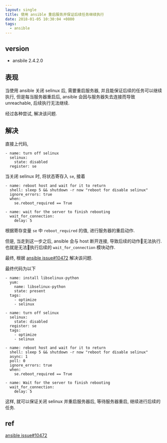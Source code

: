 ```yaml
---
layout: single
title: 使用 ansible 重启服务并保证后续任务继续执行
date: 2018-01-05 10:30:04 +0800
tags:
  - ansible
---
```


## version
* ansbile 2.4.2.0

## 表现

当使用 ansible 关闭 selinux 后, 需要重启服务器, 并且能保证后续的任务可以继续执行, 但是每当服务器重启后, ansible 会因与服务器失去连接而导致 unreachable, 后续执行无法继续.

经过各种尝试, 解决该问题.
<!-- more -->

## 解决

直接上代码, 

```
- name: turn off selinux
  selinux:
    state: disabled
  register: se
```
当关闭 selinux 时, 将状态寄存入 `se`, 接着

```
- name: reboot host and wait for it to return
  shell: sleep 5 && shutdown -r now "reboot for disable selinux"
  ignore_errors: true
  when:
    se.reboot_required == True

- name: wait for the server to finish rebooting
  wait_for_connection:
    delay: 5
```
根据寄存变量 `se` 中 `reboot_required` 的值, 进行服务器的重启动作.

但是, 当走到这一步之后, ansible 会与 host 断开连接, 导致后续的动作无法执行. 也就是无法执行后续的 `wait_for_connection` 模块动作.

最终, 根据 [ansible issue#10472](https://github.com/ansible/ansible/issues/10472#issuecomment-257268841) 解决该问题.

最终代码为以下

```
- name: install libselinux-python
  yum:
    name: libselinux-python
    state: present
  tags:
    - optimize
    - selinux

- name: turn off selinux
  selinux:
    state: disabled
  register: se
  tags:
    - optimize
    - selinux
  
- name: reboot host and wait for it to return
  shell: sleep 5 && shutdown -r now "reboot for disable selinux"
  async: 1
  poll: 0
  ignore_errors: true
  when:
    se.reboot_required == True

- name: Wait for the server to finish rebooting
  wait_for_connection:
    delay: 5
```

这样, 就可以保证关闭 selinux 并重启服务器后, 等待服务器重启, 继续进行后续的任务.

## ref
[ansible issue#10472](https://github.com/ansible/ansible/issues/10472#issuecomment-257268841)